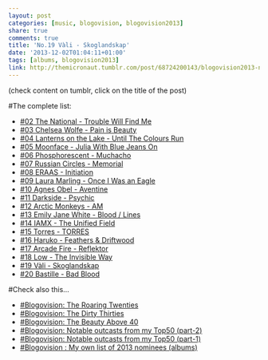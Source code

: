 ```yaml
---
layout: post
categories: [music, blogovision, blogovision2013]
share: true
comments: true
title: 'No.19 Vàli - Skoglandskap'
date: '2013-12-02T01:04:11+01:00'
tags: [albums, blogovision2013]
link: http://themicronaut.tumblr.com/post/68724200143/blogovision2013-no19
---
```

(check content on tumblr, click on the title of the post)


#The complete list:

* [#02 The National - Trouble Will Find Me](/music/blogovision/blogovision2013/blogovision2013-no02/)
* [#03 Chelsea Wolfe - Pain is Beauty](/music/blogovision/blogovision2013/blogovision2013-no03/)
* [#04 Lanterns on the Lake - Until The Colours Run](/music/blogovision/blogovision2013/blogovision2013-no04/)
* [#05 Moonface - Julia With Blue Jeans On](/music/blogovision/blogovision2013/blogovision2013-no05/)
* [#06 Phosphorescent - Muchacho](/music/blogovision/blogovision2013/blogovision2013-no06/)
* [#07 Russian Circles - Memorial](/music/blogovision/blogovision2013/blogovision2013-no07/)
* [#08 ERAAS - Initiation](/music/blogovision/blogovision2013/blogovision2013-no08/)
* [#09 Laura Marling - Once I Was an Eagle](/music/blogovision/blogovision2013/blogovision2013-no09/)
* [#10 Agnes Obel - Aventine](/music/blogovision/blogovision2013/blogovision2013-no10/)
* [#11 Darkside - Psychic](/music/blogovision/blogovision2013/blogovision2013-no11/)
* [#12 Arctic Monkeys - AM](/music/blogovision/blogovision2013/blogovision2013-no12/)
* [#13 Emily Jane White - Blood / Lines](/music/blogovision/blogovision2013/blogovision2013-no13/)
* [#14 IAMX - The Unified Field](/music/blogovision/blogovision2013/blogovision2013-no14/)
* [#15 Torres - TORRES](/music/blogovision/blogovision2013/blogovision2013-no15/)
* [#16 Haruko - Feathers & Driftwood](/music/blogovision/blogovision2013/blogovision2013-no16/)
* [#17 Arcade Fire - Reflektor](/music/blogovision/blogovision2013/blogovision2013-no17/)
* [#18 Low - The Invisible Way](/music/blogovision/blogovision2013/blogovision2013-no18/)
* [#19 Vàli - Skoglandskap](/music/blogovision/blogovision2013/blogovision2013-no19/)
* [#20 Bastille - Bad Blood](/music/blogovision/blogovision2013/blogovision2013-no20/)

#Check also this…

* [#Blogovision: The Roaring Twenties](/music/blogovision/blogovision2013/the-roaring-twenties/)
* [#Blogovision: The Dirty Thirties](/music/blogovision/blogovision2013/blogovision-the-dirty-thirties/)
* [#Blogovision: The Beauty Above 40](/music/blogovision/blogovision2013/beauty-above-40/)
* [#Blogovision: Notable outcasts from my Top50 (part-2)](/music/blogovision/blogovision2013/notable-outcasts-part2/)
* [#Blogovision: Notable outcasts from my Top50 (part-1)](/music/blogovision/blogovision2013/notable-outcasts-part1/)
* [#Blogovision : My own list of 2013 nominees (albums)](/music/blogovision/blogovision2013/blogovision-my-own-list-of-2013-nominees-albums/)